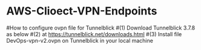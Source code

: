 # AWS-Clioect-VPN-Endpoints
#How to configure ovpn file for Tunnelblick
#(1) Download Tunnelblick 3.7.8 as below
#(2) at https://tunnelblick.net/downloads.html
#(3) Install file DevOps-vpn-v2.ovpn on Tunnelblick in your local machine
